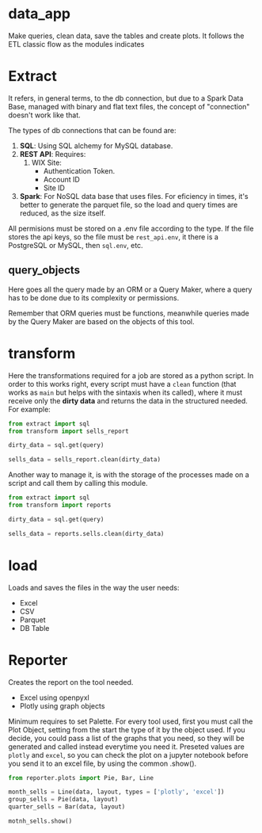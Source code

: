 # data_app
 Make queries, clean data, save the tables and create plots. It follows the ETL classic flow as the modules indicates

# Extract
It refers, in general terms, to the db connection, but due to a Spark Data Base, managed with binary and flat text files, the concept of "connection" doesn't work like that. 

The types of db connections that can be found are:

1. **SQL**: Using SQL alchemy for MySQL database.
2. **REST API**: Requires:
   1. WIX Site:
      * Authentication Token.
      * Account ID
      * Site ID
3. **Spark**: For NoSQL data base that uses files. For eficiency in times, it's better to generate the parquet file, so the load and query times are reduced, as the size itself.

All permisions must be stored on a .env file according to the type. If the file stores the api keys, so the file must be `rest_api.env`, it there is a PostgreSQL or MySQL, then `sql.env`, etc.

## query_objects
Here goes all the query made by an ORM or a Query Maker, where a query has to be done due to its complexity or permissions.

Remember that ORM queries must be functions, meanwhile queries made by the Query Maker are based on the objects of this tool.

# transform
Here the transformations required for a job are stored as a python script. In order to this works right, every script must have a `clean` function (that works as `main` but helps with the sintaxis when its called), where it must receive only the **dirty data** and returns the data in the structured needed. For example:

```python
from extract import sql
from transform import sells_report

dirty_data = sql.get(query)

sells_data = sells_report.clean(dirty_data)

```

Another way to manage it, is with the storage of the processes made on a script and call them by calling this module.

```python
from extract import sql
from transform import reports 

dirty_data = sql.get(query)

sells_data = reports.sells.clean(dirty_data)

```

# load
Loads and saves the files in the way the user needs:
* Excel
* CSV
* Parquet
* DB Table

# Reporter
Creates the report on the tool needed.
* Excel using openpyxl
* Plotly using graph objects

Minimum requires to set Palette. For every tool used, first you must call the Plot Object, setting from the start the type of it by the object used. If you decide, you could pass a list of the graphs that you need, so they will be generated and called instead everytime you need it. Preseted values are `plotly` and `excel`, so you can check the plot on a jupyter notebook before you send it to an excel file, by using the common .show().

```python
from reporter.plots import Pie, Bar, Line

month_sells = Line(data, layout, types = ['plotly', 'excel'])
group_sells = Pie(data, layout)
quarter_sells = Bar(data, layout)

motnh_sells.show()
```
